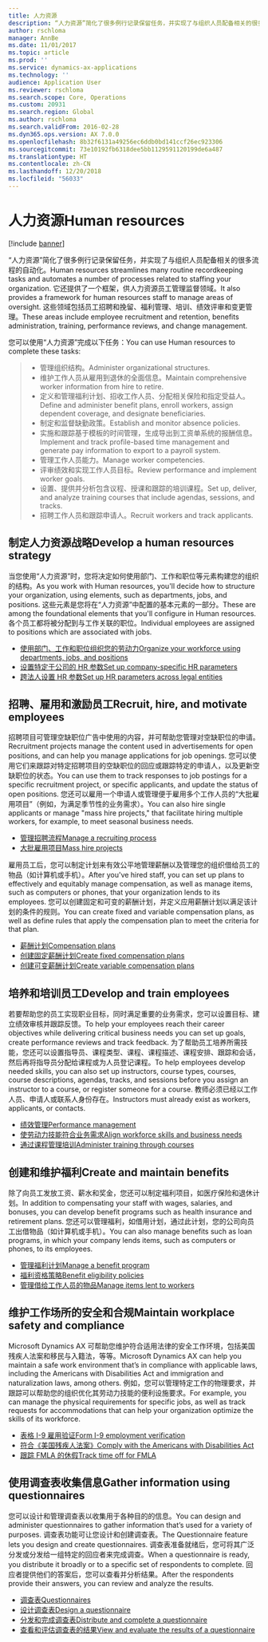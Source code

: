 ```yaml
---
title: 人力资源
description: “人力资源”简化了很多例行记录保留任务，并实现了与组织人员配备相关的很多流程的自动化。 它还提供了一个框架，供人力资源员工管理监督领域。 这些领域包括员工招聘和挽留、福利管理、培训、绩效评审和变更管理。
author: rschloma
manager: AnnBe
ms.date: 11/01/2017
ms.topic: article
ms.prod: ''
ms.service: dynamics-ax-applications
ms.technology: ''
audience: Application User
ms.reviewer: rschloma
ms.search.scope: Core, Operations
ms.custom: 20931
ms.search.region: Global
ms.author: rschloma
ms.search.validFrom: 2016-02-28
ms.dyn365.ops.version: AX 7.0.0
ms.openlocfilehash: 8b32f6131a49256ec6ddb0bd141ccf26ec923306
ms.sourcegitcommit: 73e10192fb6318dee5bb1129591120199de6a487
ms.translationtype: HT
ms.contentlocale: zh-CN
ms.lasthandoff: 12/20/2018
ms.locfileid: "56033"
---
```

# <a name="human-resources"></a><span data-ttu-id="591d1-105">人力资源</span><span class="sxs-lookup"><span data-stu-id="591d1-105">Human resources</span></span>

[!include [banner](../includes/banner.md)]

<span data-ttu-id="591d1-106">“人力资源”简化了很多例行记录保留任务，并实现了与组织人员配备相关的很多流程的自动化。</span><span class="sxs-lookup"><span data-stu-id="591d1-106">Human resources streamlines many routine recordkeeping tasks and automates a number of processes related to staffing your organization.</span></span> <span data-ttu-id="591d1-107">它还提供了一个框架，供人力资源员工管理监督领域。</span><span class="sxs-lookup"><span data-stu-id="591d1-107">It also provides a framework for human resources staff to manage areas of oversight.</span></span> <span data-ttu-id="591d1-108">这些领域包括员工招聘和挽留、福利管理、培训、绩效评审和变更管理。</span><span class="sxs-lookup"><span data-stu-id="591d1-108">These areas include employee recruitment and retention, benefits administration, training, performance reviews, and change management.</span></span>

<span data-ttu-id="591d1-109">您可以使用“人力资源”完成以下任务：</span><span class="sxs-lookup"><span data-stu-id="591d1-109">You can use Human resources to complete these tasks:</span></span>

> + <span data-ttu-id="591d1-110">管理组织结构。</span><span class="sxs-lookup"><span data-stu-id="591d1-110">Administer organizational structures.</span></span>
> + <span data-ttu-id="591d1-111">维护工作人员从雇用到退休的全面信息。</span><span class="sxs-lookup"><span data-stu-id="591d1-111">Maintain comprehensive worker information from hire to retire.</span></span>
> + <span data-ttu-id="591d1-112">定义和管理福利计划、招收工作人员、分配相关保险和指定受益人。</span><span class="sxs-lookup"><span data-stu-id="591d1-112">Define and administer benefit plans, enroll workers, assign dependent coverage, and designate beneficiaries.</span></span>
> + <span data-ttu-id="591d1-113">制定和监督缺勤政策。</span><span class="sxs-lookup"><span data-stu-id="591d1-113">Establish and monitor absence policies.</span></span>
> + <span data-ttu-id="591d1-114">实施和跟踪基于模板的时间管理，生成导出到工资单系统的报酬信息。</span><span class="sxs-lookup"><span data-stu-id="591d1-114">Implement and track profile-based time management and generate pay information to export to a payroll system.</span></span>
> + <span data-ttu-id="591d1-115">管理工作人员能力。</span><span class="sxs-lookup"><span data-stu-id="591d1-115">Manage worker competencies.</span></span>
> + <span data-ttu-id="591d1-116">评审绩效和实现工作人员目标。</span><span class="sxs-lookup"><span data-stu-id="591d1-116">Review performance and implement worker goals.</span></span>
> + <span data-ttu-id="591d1-117">设置、提供并分析包含议程、授课和跟踪的培训课程。</span><span class="sxs-lookup"><span data-stu-id="591d1-117">Set up, deliver, and analyze training courses that include agendas, sessions, and tracks.</span></span>
> + <span data-ttu-id="591d1-118">招聘工作人员和跟踪申请人。</span><span class="sxs-lookup"><span data-stu-id="591d1-118">Recruit workers and track applicants.</span></span>

<a name="develop-a-human-resources-strategy"></a><span data-ttu-id="591d1-119">制定人力资源战略</span><span class="sxs-lookup"><span data-stu-id="591d1-119">Develop a human resources strategy</span></span>
---------------------------------------------------------

<span data-ttu-id="591d1-120">当您使用“人力资源”时，您将决定如何使用部门、工作和职位等元素构建您的组织的结构。</span><span class="sxs-lookup"><span data-stu-id="591d1-120">As you work with Human resources, you'll decide how to structure your organization, using elements, such as departments, jobs, and positions.</span></span> <span data-ttu-id="591d1-121">这些元素是您将在“人力资源”中配置的基本元素的一部分。</span><span class="sxs-lookup"><span data-stu-id="591d1-121">These are among the foundational elements that you'll configure in Human resources.</span></span> <span data-ttu-id="591d1-122">各个员工都将被分配到与工作关联的职位。</span><span class="sxs-lookup"><span data-stu-id="591d1-122">Individual employees are assigned to positions which are associated with jobs.</span></span>

-   [<span data-ttu-id="591d1-123">使用部门、工作和职位组织您的劳动力</span><span class="sxs-lookup"><span data-stu-id="591d1-123">Organize your workforce using departments, jobs, and positions</span></span>](../../talent/departments-jobs-positions.md)
-   [<span data-ttu-id="591d1-124">设置特定于公司的 HR 参数</span><span class="sxs-lookup"><span data-stu-id="591d1-124">Set up company-specific HR parameters</span></span>](../../talent/set-up-company-specific-hr-parameters.md)
-   [<span data-ttu-id="591d1-125">跨法人设置 HR 参数</span><span class="sxs-lookup"><span data-stu-id="591d1-125">Set up HR parameters across legal entities</span></span>](../../talent/set-up-hr-parameters-across-legal-entities.md) 

## <a name="recruit-hire-and-motivate-employees"></a><span data-ttu-id="591d1-126">招聘、雇用和激励员工</span><span class="sxs-lookup"><span data-stu-id="591d1-126">Recruit, hire, and motivate employees</span></span>

<span data-ttu-id="591d1-127">招聘项目可管理空缺职位广告中使用的内容，并可帮助您管理对空缺职位的申请。</span><span class="sxs-lookup"><span data-stu-id="591d1-127">Recruitment projects manage the content used in advertisements for open positions, and can help you manage applications for job openings.</span></span> <span data-ttu-id="591d1-128">您可以使用它们来跟踪对特定招聘项目的空缺职位的回应或跟踪特定的申请人，以及更新空缺职位的状态。</span><span class="sxs-lookup"><span data-stu-id="591d1-128">You can use them to track responses to job postings for a specific recruitment project, or specific applicants, and update the status of open positions.</span></span> <span data-ttu-id="591d1-129">您还可以雇用一个申请人或管理便于雇用多个工作人员的“大批雇用项目”（例如，为满足季节性的业务需求）。</span><span class="sxs-lookup"><span data-stu-id="591d1-129">You can also hire single applicants or manage "mass hire projects," that facilitate hiring multiple workers, for example, to meet seasonal business needs.</span></span>

-   [<span data-ttu-id="591d1-130">管理招聘流程</span><span class="sxs-lookup"><span data-stu-id="591d1-130">Manage a recruiting process</span></span>](manage-recruiting-process.md)
-   [<span data-ttu-id="591d1-131">大批雇用项目</span><span class="sxs-lookup"><span data-stu-id="591d1-131">Mass hire projects</span></span>](mass-hire-projects.md) 

<span data-ttu-id="591d1-132">雇用员工后，您可以制定计划来有效公平地管理薪酬以及管理您的组织借给员工的物品（如计算机或手机）。</span><span class="sxs-lookup"><span data-stu-id="591d1-132">After you've hired staff, you can set up plans to effectively and equitably manage compensation, as well as manage items, such as computers or phones, that your organization lends to its employees.</span></span> <span data-ttu-id="591d1-133">您可以创建固定和可变的薪酬计划，并定义应用薪酬计划以满足该计划的条件的规则。</span><span class="sxs-lookup"><span data-stu-id="591d1-133">You can create fixed and variable compensation plans, as well as define rules that apply the compensation plan to meet the criteria for that plan.</span></span>

-   [<span data-ttu-id="591d1-134">薪酬计划</span><span class="sxs-lookup"><span data-stu-id="591d1-134">Compensation plans</span></span>](../../talent/compensation-plans.md)
-   [<span data-ttu-id="591d1-135">创建固定薪酬计划</span><span class="sxs-lookup"><span data-stu-id="591d1-135">Create fixed compensation plans</span></span>](../../talent/create-fixed-compensation-plans.md)
-   [<span data-ttu-id="591d1-136">创建可变薪酬计划</span><span class="sxs-lookup"><span data-stu-id="591d1-136">Create variable compensation plans</span></span>](../../talent/create-variable-compensation-plans.md)

## <a name="develop-and-train-employees"></a><span data-ttu-id="591d1-137">培养和培训员工</span><span class="sxs-lookup"><span data-stu-id="591d1-137">Develop and train employees</span></span>

<span data-ttu-id="591d1-138">若要帮助您的员工实现职业目标，同时满足重要的业务需求，您可以设置目标、建立绩效审核并跟踪反馈。</span><span class="sxs-lookup"><span data-stu-id="591d1-138">To help your employees reach their career objectives while delivering critical business needs you can set up goals, create performance reviews and track feedback.</span></span> <span data-ttu-id="591d1-139">为了帮助员工培养所需技能，您还可以设置指导员、课程类型、课程、课程描述、课程安排、跟踪和会话，然后再将指导员分配给课程或为人员登记课程。</span><span class="sxs-lookup"><span data-stu-id="591d1-139">To help employees develop needed skills, you can also set up instructors, course types, courses, course descriptions, agendas, tracks, and sessions before you assign an instructor to a course, or register someone for a course.</span></span> <span data-ttu-id="591d1-140">教师必须已经以工作人员、申请人或联系人身份存在。</span><span class="sxs-lookup"><span data-stu-id="591d1-140">Instructors must already exist as workers, applicants, or contacts.</span></span>

-   [<span data-ttu-id="591d1-141">绩效管理</span><span class="sxs-lookup"><span data-stu-id="591d1-141">Performance management</span></span>](../../talent/performance-management-overview.md)
-   [<span data-ttu-id="591d1-142">使劳动力技能符合业务需求</span><span class="sxs-lookup"><span data-stu-id="591d1-142">Align workforce skills and business needs</span></span>](../../talent/skills.md)
-   [<span data-ttu-id="591d1-143">通过课程管理培训</span><span class="sxs-lookup"><span data-stu-id="591d1-143">Administer training through courses</span></span>](../../talent/courses.md)

## <a name="create-and-maintain-benefits"></a><span data-ttu-id="591d1-144">创建和维护福利</span><span class="sxs-lookup"><span data-stu-id="591d1-144">Create and maintain benefits</span></span>

<span data-ttu-id="591d1-145">除了向员工发放工资、薪水和奖金，您还可以制定福利项目，如医疗保险和退休计划。</span><span class="sxs-lookup"><span data-stu-id="591d1-145">In addition to compensating your staff with wages, salaries, and bonuses, you can develop benefit programs such as health insurance and retirement plans.</span></span> <span data-ttu-id="591d1-146">您还可以管理福利，如借用计划，通过此计划，您的公司向员工出借物品（如计算机或手机）。</span><span class="sxs-lookup"><span data-stu-id="591d1-146">You can also manage benefits such as loan programs, in which your company lends items, such as computers or phones, to its employees.</span></span>

-   [<span data-ttu-id="591d1-147">管理福利计划</span><span class="sxs-lookup"><span data-stu-id="591d1-147">Manage a benefit program</span></span>](../../talent/manage-benefit-program.md)
-   [<span data-ttu-id="591d1-148">福利资格策略</span><span class="sxs-lookup"><span data-stu-id="591d1-148">Benefit eligibility policies</span></span>](../../talent/benefit-eligibility-policies.md)
-   [<span data-ttu-id="591d1-149">管理借给工作人员的物品</span><span class="sxs-lookup"><span data-stu-id="591d1-149">Manage items lent to workers</span></span>](../../talent/loan-items.md)

## <a name="maintain-workplace-safety-and-compliance"></a><span data-ttu-id="591d1-150">维护工作场所的安全和合规</span><span class="sxs-lookup"><span data-stu-id="591d1-150">Maintain workplace safety and compliance</span></span>

<span data-ttu-id="591d1-151">Microsoft Dynamics AX 可帮助您维护符合适用法律的安全工作环境，包括美国残疾人法案和移民与入籍法，等等。</span><span class="sxs-lookup"><span data-stu-id="591d1-151">Microsoft Dynamics AX can help you maintain a safe work environment that’s in compliance with applicable laws, including the Americans with Disabilities Act and immigration and naturalization laws, among others.</span></span> <span data-ttu-id="591d1-152">例如，您可以管理特定工作的物理要求，并跟踪可以帮助您的组织优化其劳动力技能的便利设施要求。</span><span class="sxs-lookup"><span data-stu-id="591d1-152">For example, you can manage the physical requirements for specific jobs, as well as track requests for accommodations that can help your organization optimize the skills of its workforce.</span></span>

-   [<span data-ttu-id="591d1-153">表格 I-9 雇用验证</span><span class="sxs-lookup"><span data-stu-id="591d1-153">Form I-9 employment verification</span></span>](localizations/noam-usa-form-i-9-verification.md)
-   [<span data-ttu-id="591d1-154">符合《美国残疾人法案》</span><span class="sxs-lookup"><span data-stu-id="591d1-154">Comply with the Americans with Disabilities Act</span></span>](localizations/noam-usa-comply-ada.md)
-   [<span data-ttu-id="591d1-155">跟踪 FMLA 的休假</span><span class="sxs-lookup"><span data-stu-id="591d1-155">Track time off for FMLA</span></span>](localizations/noam-usa-track-time-for-fmla.md)

## <a name="gather-information-using-questionnaires"></a><span data-ttu-id="591d1-156">使用调查表收集信息</span><span class="sxs-lookup"><span data-stu-id="591d1-156">Gather information using questionnaires</span></span>

<span data-ttu-id="591d1-157">您可以设计和管理调查表以收集用于各种目的的信息。</span><span class="sxs-lookup"><span data-stu-id="591d1-157">You can design and administer questionnaires to gather information that’s used for a variety of purposes.</span></span> <span data-ttu-id="591d1-158">调查表功能可让您设计和创建调查表。</span><span class="sxs-lookup"><span data-stu-id="591d1-158">The Questionnaire feature lets you design and create questionnaires.</span></span> <span data-ttu-id="591d1-159">调查表准备就绪后，您可将其广泛分发或分发给一组特定的回应者来完成调查。</span><span class="sxs-lookup"><span data-stu-id="591d1-159">When a questionnaire is ready, you distribute it broadly or to a specific set of respondents to complete.</span></span> <span data-ttu-id="591d1-160">回应者提供他们的答案后，您可以查看并分析结果。</span><span class="sxs-lookup"><span data-stu-id="591d1-160">After the respondents provide their answers, you can review and analyze the results.</span></span>

-   [<span data-ttu-id="591d1-161">调查表</span><span class="sxs-lookup"><span data-stu-id="591d1-161">Questionnaires</span></span>](../../talent/questionnaires.md)
-   [<span data-ttu-id="591d1-162">设计调查表</span><span class="sxs-lookup"><span data-stu-id="591d1-162">Design a questionnaire</span></span>](../../talent/design-questionnaires.md)
-   [<span data-ttu-id="591d1-163">分发和完成调查表</span><span class="sxs-lookup"><span data-stu-id="591d1-163">Distribute and complete a questionnaire</span></span>](../../talent/distribute-questionnaires.md)
-   [<span data-ttu-id="591d1-164">查看和评估调查表的结果</span><span class="sxs-lookup"><span data-stu-id="591d1-164">View and evaluate the results of a questionnaire</span></span>](../../talent/evaluate-questionnaire-results.md)


